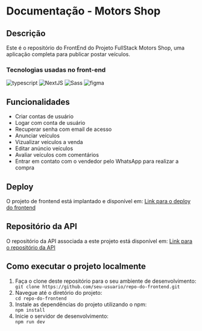 <h1>Documentação - Motors Shop</h1>

  <h2>Descrição</h2>
  <p>Este é o repositório do FrontEnd do Projeto FullStack Motors Shop, uma aplicação completa para publicar postar veículos.</p>

  <h3>Tecnologias usadas no front-end</h3>
  <a><img src="https://img.shields.io/badge/TypeScript-007ACC?style=for-the-badge&logo=typescript&logoColor=white" alt="typescript"/></a> <a><img src="https://img.shields.io/badge/Next.js-000?logo=nextdotjs&logoColor=fff&style=for-the-badge" alt="NextJS"/></a> <a><img src="https://img.shields.io/badge/Sass-CC6699?style=for-the-badge&logo=sass&logoColor=white" alt="Sass"/></a> <a><img src="https://img.shields.io/badge/Figma-F24E1E?style=for-the-badge&logo=figma&logoColor=white" alt="figma"/></a> 

  <h2>Funcionalidades</h2>
  <ul>
    <li>Criar contas de usuário</li>
    <li>Logar com conta de usuário</li>
    <li>Recuperar senha com email de acesso</li>
    <li>Anunciar veículos</li>
    <li>Vizualizar veiculos a venda</li>
    <li>Editar anúncio veículos</li>
    <li>Avaliar veículos com comentários</li>
    <li>Entrar em contato com o vendedor pelo WhatsApp para realizar a compra</li>
  </ul>

  <h2>Deploy</h2>
  <p>O projeto de frontend está implantado e disponível em: <a href="https://www.example.com">Link para o deploy do frontend</a></p>

  <h2>Repositório da API</h2>
  <p>O repositório da API associada a este projeto está disponível em: <a href="https://github.com/seu-usuario/repo-da-api">Link para o repositório da API</a></p>

  <h2>Como executar o projeto localmente</h2>
  <ol>
    <li>Faça o clone deste repositório para o seu ambiente de desenvolvimento:</li>
    <code>git clone https://github.com/seu-usuario/repo-do-frontend.git</code>
    <li>Navegue até o diretório do projeto:</li>
    <code>cd repo-do-frontend</code>
    <li>Instale as dependências do projeto utilizando o npm:</li>
    <code>npm install</code>
    <li>Inicie o servidor de desenvolvimento:</li>
    <code>npm run dev</code>
  </ol>

